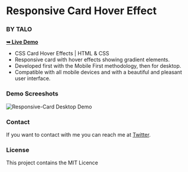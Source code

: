 # Responsive Card Hover Effect
### BY TALO

<a href="https://alphaotuken.github.io/Responsive-Hover-Card/"><strong>➥ Live Demo</strong></a>

- CSS Card Hover Effects | HTML & CSS
- Responsive card with hover effects showing gradient elements.
- Developed first with the Mobile First methodology, then for desktop.
- Compatible with all mobile devices and with a beautiful and pleasant user interface.

### Demo Screeshots

![Responsive-Card Desktop Demo](https://user-images.githubusercontent.com/100890340/236663618-f76194c8-f0d5-49e0-b49a-9d57206f3bd5.png)

### Contact

If you want to contact with me you can reach me at [Twitter](https://www.twitter.com/taloisik).

### License

This project contains the MIT Licence 
